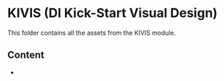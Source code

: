 # KIVIS (DI Kick-Start Visual Design)
This folder contains all the assets from the KIVIS module.

## Content
* 